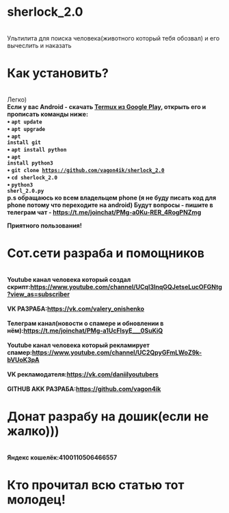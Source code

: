 # sherlock_2.0
<br>Ультилита для поиска человека(животного который тебя обозвал) и его вычеслить и наказать</br>
# Как установить?
<br>Легко)</br>
<b>Если у вас Android<b> - скачать <a href="https://play.google.com/store/apps/details?id=com.termux&hl=ru">Termux из Google Play</a>, открыть  его и прописать команды ниже:</br>
• <code>apt update</code><br>
• <code>apt upgrade</code><br>
• <code>apt install git</code><br>
• <code>apt install python</code><br>
• <code>apt install python3</code><br>
• <code>git clone https://github.com/vagon4ik/sherlock_2.0</code><br>
• <code>cd sherlock_2.0</code><br>
• <code>python3 sherl_2.0.py</code><br>
  p.s обращаюсь ко всем владельцем phone (я не буду писать код для phone потому что переходите на android)
  Будут вопросы - пишите в телеграм чат - https://t.me/joinchat/PMg-a0Ku-RER_4RogPNZmg<br>
 
 <b>Приятного пользования!</b>
  
# Сот.сети разраба и помощников
<br>Youtube канал человека который создал скрипт:https://www.youtube.com/channel/UCql3lnqGQJetseLucOFGNtg?view_as=subscriber</br>
<br>VK РАЗРАБА:https://vk.com/valery_onishenko</br>
<br>Телеграм канал(новости о спамере и обновлении в нём):https://t.me/joinchat/PMg-a1UcFlsyE___0SuKiQ</br>
<br>Youtube канал человека который рекламирует спамер:https://www.youtube.com/channel/UC2QpyGFmLWoZ9k-bVUoK3pA</br>
<br>VK рекламодателя:https://vk.com/daniilyoutubers</br>
<br>GITHUB AKK РАЗРАБА:https://github.com/vagon4ik</br>
# Донат разрабу на дошик(если не жалко)))
<br>Яндекс кошелёк:4100110506466557</br>
# Кто прочитал всю статью тот молодец!
